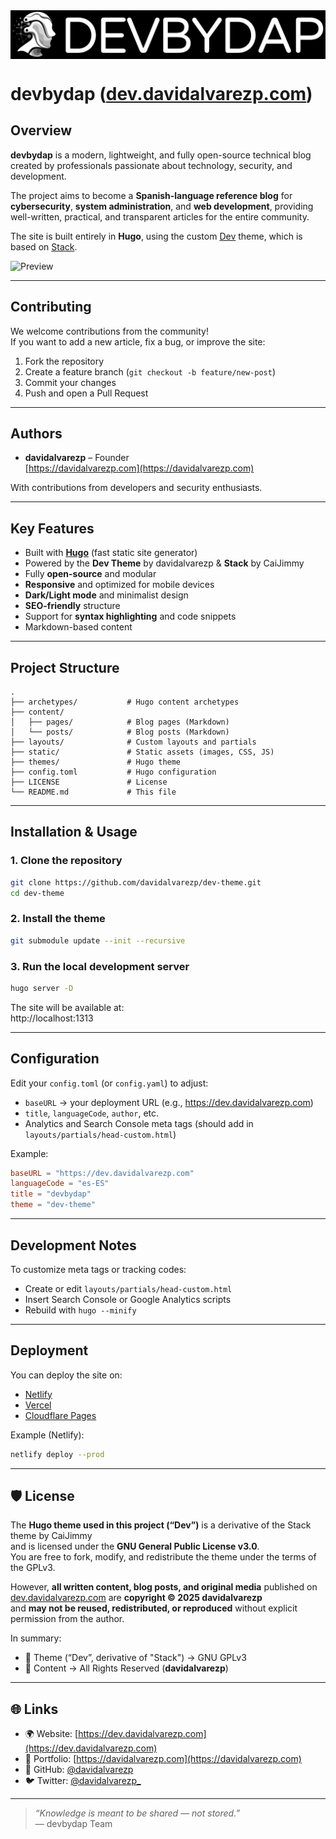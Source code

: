 <img align="center" alt="banner" src="imgs/banner.png">

# devbydap ([dev.davidalvarezp.com](https://dev.davidalvarezp.com))

## Overview

**devbydap** is a modern, lightweight, and fully open-source technical blog created by professionals passionate about technology, security, and development.  

The project aims to become a **Spanish-language reference blog** for **cybersecurity**, **system administration**, and **web development**, providing well-written, practical, and transparent articles for the entire community.  

The site is built entirely in **Hugo**, using the custom [Dev](https://github.com/davidalvarezp/dev-theme) theme, which is based on [Stack](https://github.com/CaiJimmy/hugo-theme-stack).


![Preview](imgs/preview.png)

---

## Contributing

We welcome contributions from the community!  
If you want to add a new article, fix a bug, or improve the site:

1. Fork the repository
2. Create a feature branch (`git checkout -b feature/new-post`)
3. Commit your changes
4. Push and open a Pull Request

---

## Authors

- **davidalvarezp** – Founder  
  [https://davidalvarezp.com](https://davidalvarezp.com)

With contributions from developers and security enthusiasts.  

---

## Key Features

- Built with **[Hugo](https://gohugo.io/)** (fast static site generator)
- Powered by the **Dev Theme** by davidalvarezp & **Stack** by CaiJimmy
- Fully **open-source** and modular
- **Responsive** and optimized for mobile devices
- **Dark/Light mode** and minimalist design
- **SEO-friendly** structure
- Support for **syntax highlighting** and code snippets
- Markdown-based content

---

## Project Structure

```
.
├── archetypes/           # Hugo content archetypes
├── content/
│   ├── pages/            # Blog pages (Markdown)
│   └── posts/            # Blog posts (Markdown)
├── layouts/              # Custom layouts and partials
├── static/               # Static assets (images, CSS, JS)
├── themes/               # Hugo theme
├── config.toml           # Hugo configuration
├── LICENSE               # License
└── README.md             # This file
```

---

## Installation & Usage

### 1. Clone the repository

```bash
git clone https://github.com/davidalvarezp/dev-theme.git
cd dev-theme
```

### 2. Install the theme

```bash
git submodule update --init --recursive
```

### 3. Run the local development server

```bash
hugo server -D
```

The site will be available at:  
  http://localhost:1313

---

## Configuration

Edit your `config.toml` (or `config.yaml`) to adjust:

- `baseURL` → your deployment URL (e.g., https://dev.davidalvarezp.com)
- `title`, `languageCode`, `author`, etc.
- Analytics and Search Console meta tags (should add in `layouts/partials/head-custom.html`)

Example:

```toml
baseURL = "https://dev.davidalvarezp.com"
languageCode = "es-ES"
title = "devbydap"
theme = "dev-theme"
```

---

## Development Notes

To customize meta tags or tracking codes:
- Create or edit `layouts/partials/head-custom.html`
- Insert Search Console or Google Analytics scripts
- Rebuild with `hugo --minify`

---

## Deployment

You can deploy the site on:
- [Netlify](https://www.netlify.com/)
- [Vercel](https://vercel.com/)
- [Cloudflare Pages](https://pages.cloudflare.com/)

Example (Netlify):

```bash
netlify deploy --prod
```

---

## 🛡️ License

The **Hugo theme used in this project (“Dev”)** is a derivative of the Stack theme by CaiJimmy  
and is licensed under the **GNU General Public License v3.0**.  
You are free to fork, modify, and redistribute the theme under the terms of the GPLv3.

However, **all written content, blog posts, and original media** published on  
[dev.davidalvarezp.com](https://dev.davidalvarezp.com) are **copyright © 2025 davidalvarezp**  
and **may not be reused, redistributed, or reproduced** without explicit permission from the author.

In summary:
- 🎨 Theme (“Dev”, derivative of "Stack") → GNU GPLv3  
- 📝 Content → All Rights Reserved (**davidalvarezp**)

---

## 🌐 Links

- 🌍 Website: [https://dev.davidalvarezp.com](https://dev.davidalvarezp.com)
- 💼 Portfolio: [https://davidalvarezp.com](https://davidalvarezp.com)
- 🐙 GitHub: [@davidalvarezp](https://github.com/davidalvarezp)
- 🐦 Twitter: [@davidalvarezp_](https://twitter.com/devbydap)

---

> _“Knowledge is meant to be shared — not stored.”_  
> — devbydap Team
